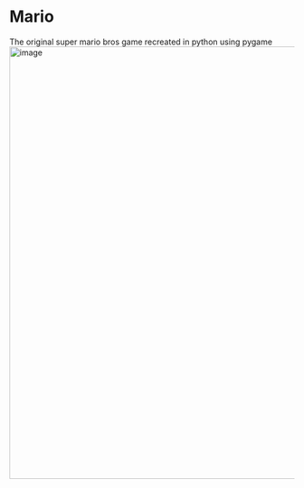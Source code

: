 # Mario
The original super mario bros game recreated in python using pygame
<img width="764" alt="image" src="https://user-images.githubusercontent.com/70181151/221606270-e27a5ee9-073e-47ef-badb-61acad1ba5e7.png">
